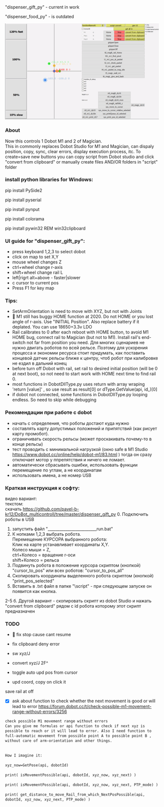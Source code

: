 
"dispenser_gift_py" - current in work

"dispenser_food_py" - is outdated

![python GUI](GUI_v0.41.png)

### About
Now this controls 1 Dobot M1 and 2 of Magician.  
This in commonly replaces Dobot Studio for M1 and Magician, can dispaly position, copy, sync, clear errors, display execution process, itc.
To create=save new buttons you can copy script from Dobot studio and click "convert from clipboard" or manually create files AND/OR folders in "script" folder

 
### install python libraries for Windows:

pip install PySide2

pip install pyserial

pip install pynput

pip install colorama

pip install pywin32 REM win32clipboard 


### UI  guide for "dispenser_gift_py":
- press keyboard 1,2,3 to select dobot
- click on map to set X,Y
- mouse wheel changes Z
- ctrl+wheel change r-axis
- shift+wheel change rail L
- left|rigrt alt+above - faster|slower
- c cursor to current pos
- Press F1 for key map
### Tips:
* SetArmOrientation is need to move with XYZ, but not with Joints
* 🐛 M1 still has buggy HOME  function at 2020. Do not HOME or you lost angle of r-axis. Use "INITIAL Position". Also replace battery if it deplated. You can use 18650+3.3v LDO
* Rail calibrates to 0 after each reboot with HOME button, to avoid M1 HOME bug, connect rail to Magician (but not to M1). Install rail's end-switch not far from position you need. Для многих сценариев не нужно двигать роботов по всей рельсе. Поэтому для ускорения процесса и экономии ресурса стоит придумать, как поставить концевой датчик рельсы ближе к центру, чтоб робот при калибровке не ездил в дальний конец
* before turn off Dobot with rail, set rail to desired initial position (will be 0 at next boot), so not need to start work with HOME next time to find rail 0.
* most functions in DobotDllType.py uses return with array wraping 'return [value]' , so use result as result[0] or dType.GetValue(api, id_)[0]
* if dobot not connected, some functions in DobotDllType.py looping endless. So need to skip while debugging


### Рекомендации при работе с dobot
* начать с определения, что роботы достают куда нужно
* составлять карту допустимых положений и припятствий (как рисует карту промобот).
* ограничивать скорость рельсы (может проскакивать почему-то в конце рельсы)
* тест проводить с минимальной нагрузкой (окно safe в M1 Studio  https://www.dobot.cc/online/help/dobot-m1/83.html ) тогда он сразу отключает мотор у ппрепятствия и ничего не ломает.
* автоматически сбрасывать ошибки, использовать функции перемещение по углам, а не координатам
* использовать имена, а не номер USB

### Краткая инструкция к софту:
видео вариант:  
текстом:  
скачать https://github.com/pavel-b-kr12/DoBot_multicontroll/tree/master/dispenser_gift_py
0. Подключить роботы в USB
1. запустить файл "_________________________run.bat"
2. К нопками 1,2,3 выбрать робота.  
 Перемещение КУРСОРА выбранного робота:  
 Клик на карте устанавливает координаты X,Y.  
 Колесо мыши = Z,   
 ctrl+Колесо = вращение r-оси  
 shift+Колесо = рельса  
3. Подвинуть робота в положение курсора скриптом (кнопкой) "cursor_to_pos" или всех роботов: "cursor_to_pos_all"
4. Скопировать координаты выделенного робота скриптом (кнопкой)  "print_pos_selected"
5. Вставить в .txt файл в папке "\script" - при следующем запуске он появится как кнопка.
  
2-5 б. Другой вариант - скопировать скрипт из dobot Studio и нажать "convert from clipboard" рядом с id робота которому этот скрипт предназначен


### TODO
* 🐛 fix stop cause cant resume

* fix clipboard deny error

* sw xyz/J
* convert xyz/J 2F^

* toggle auto upd pos from cursor
* upd coord, copy on click it

save rail at off

- [x] ask about function to check whether the next movement is good or will lead to error
https://forum.dobot.cc/t/check-possible-m1-movement-range-without-errors/3256
```
check possible M1 movement range without errors
Can you give me formulas or api function to check if next xyz is possible to reach or it will lead to error. Also I need function to full-automatic movement from possible point A to possible point B , without care of arm-orientation and other things.


How I imagine it:

xyz_now=GetPose(api, dobotId)

print( isMovementPossible(api, dobotId, xyz_now, xyz_next) )

print( isMovementPossible(api, dobotId, xyz_now, xyz_next, PTP_mode) )

print( get_distance_to_move_Rail_from_which_NextPosPossible(api, dobotId, xyz_now, xyz_next, PTP_mode) ) 
```

